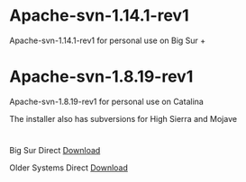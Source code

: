 # Apache-svn-1.14.1-rev1

Apache-svn-1.14.1-rev1 for personal use on  Big Sur +
##
#
# Apache-svn-1.8.19-rev1
 
Apache-svn-1.8.19-rev1 for personal use on Catalina

The installer also has subversions for High Sierra and Mojave

#
Big Sur Direct [Download](https://github.com/LAbyOne/Apache-Subversion/raw/main/Apache-svn-1.14.1-rev1.dmg)

Older Systems Direct [Download](https://github.com/LAbyOne/Apache-Subversion/raw/main/Apache-svn-1.8.19-rev1.dmg)
